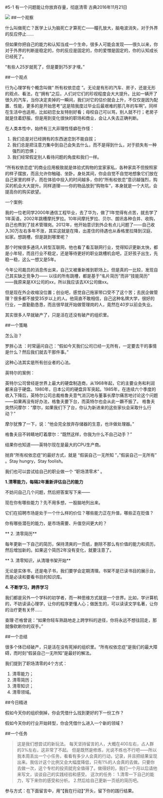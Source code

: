 #5-1 有一个问题能让你放弃存量，彻底清零
古典2016年11月21日

![](./_image/WechatIMG45.jpeg)
##一个观察

什么叫做死亡？医学上认为脑死亡才算死亡——瞳孔放大，脑电波消失，对于外界的反应停止……

但如果你把自己的能力和认知当成一个生命，很多人可能会发现——很久以来，你对于外界的判断是稳定的，你的反应是固定的，你的爱憎是固定的，你的认知成长已经死了。

“有些人25岁就死了，但是要到75岁才埋。”

##一个观点

行为心理学有个概念叫做“ 所有权依恋症 ”。无论是有形的汽车、房子，还是无形的观点、看法，在“拥有”之后，人们对它们的珍视程度会大大提升。比如一辆开了很久的汽车，当你决定卖掉的一瞬间，我们对它的估价就会上升，不仅仅是因为配置、性能，更多的是开始思考“这是陪我度过毕业后最艰难的那几年的车啊”。同样在生活中也适用，比如初恋女友特别好看；母校自己可以骂，别人就不行；老房子就是住着舒服。但是用到变化很快的职场和商业，会让人失去正确判断。

在人类本性中，始终有三大非理性怪癖在作怪：
1. 我们总是对已经拥有的东西迷恋到不能自拔；
2. 我们总是把注意力集中到自己会失去什么，而不是得到什么，对于损失有一种强烈的恐惧；
3. 我们经常假定别人看待问题的角度和我们一样。

“所有权依恋症”的商业应用极致就是体验式购物的宜家家私，各种家具不但按照家的样子摆放，而且允许你触碰、坐卧。身处其间，你会自觉不自觉地想象它们放在自己家里的样子，而在体验中投入的时间越多，你的“所有权依恋”意识越强烈，购买的机会大大提升。同样道理——你的物品放到“购物车”，本身就是一个大坑，会提高你的购买欲望。

一个案例:

我的一位老同学2000年通信工程毕业，去了华为，做了1年觉得有点苦，就去学了1年英语，2002年跳槽摩托罗拉。10年间摩托罗拉、贝尔、朗讯各种合并、收购，自己也熬到了技术管理岗。2012年，他开始意识到外企有点儿问题了——自己收入30万左右多年不涨，其实这就是在降，出差住的待遇也从香格里拉降到汉庭、如家。想跳槽，但是跳到哪里呢？

那个时候很多通讯人转型互联网，他也看了看互联网行业，觉得知识更新太快，都是小年轻，而且行业不稳定，还是等待更好的职业跳槽机会吧，正好孩子出生，先稳一稳，这么一想又是5年。

今年公司裁员的消息传出来，自己又被重新推到职场上。但是真的一比较，发现自己其实缺乏竞争力—— 以往的所有跳槽，都是基于“名片简历”而非“技能简历” ——我原来是XX公司的xx，所以我应该去XX公司做xx。

但是现在外企收缩没位置；创业吧，感觉自己拖家带口受不了这个苦；去民企做管理？很多都不接受35岁以上的人。他简直不敢相信，自己这种名牌大学，很好的行业，一直勤勤恳恳，而且很早就开始做管理岗的人，竟然在40岁以前会失业。

其实很多人早就破产了，只是活在还没有破产的组织里。

##一个策略

怎么治？

罗胖心法 ：时常逼问自己：“假如今天我们公司已经一无所有，一定要去干的事情是什么？然后我们就去干那件事。”

这种心法其实是所有创业者的心法。

英特尔的案例：

英特尔公司曾经是世界上最大的硬盘制造商，从1968年起，它的主要业务和利润都来自于硬盘。1980年，日本公司的硬盘异军突起。1985年，在连续六个季度的收入下降后，英特尔公司总裁格鲁夫意气消沉地与董事长摩尔痛苦地讨论这个问题——如果再没有好办法，格鲁夫要下台，而英特尔也会从此一蹶不振了。
格鲁夫突然问摩尔：“摩尔，如果我们下了台，你认为新进来的这些家伙会采取什么行动？”

摩尔犹豫了一下，说：“他会完全放弃存储器的生意，也许做处理器。”

格鲁夫目不转睛地盯着摩尔：“既然这样，你我为什么不自己动手？”

结果你也知道——英特尔现在是最大的CPU生产商。

抛弃“所有权依恋症”的最好方式，就是 “假装自己一无所知 ”，”假装自己一无所有” 。Stay hungry，Stay foolish。

我们也可以尝试给自己的职业做一个 “职场清零术” 。

**1.清零能力，每隔2年重新评估自己的能力**

不妨问自己几个问题，然后把答案写下来——

现在你有哪些能力？先不用多想，一股脑地列出来。

它们在招聘市场是处于一个什么样的价位？哪些能力正在升值，哪些正在贬值？

你有哪些潜在的能力，是市场需要、升值空间更大的？

** 2. 清零简历**

每年更新一下自己的简历，保持清爽的一页纸，删除不那么有价值的能力和资历，然后增加新的。如果这个简历2年没有变化，就要注意了。

** 3. 清零知识，从清理书架开始**

无论是实体书，还是电子书，我们要学会定期清理。书架不是已读书目的展示台，而是必读和要看书目的知识库。
 
**4. 不断学习，跨界学习**

我们都是另外一个学科的初学者，而一种思维方式就是一个世界。比如，学计算机的，不妨读读心理学，让你的程序更懂人心；做医生的，可以读读文学名著，让你的治疗更有关怀……

查理·芒格曾说：“如果你轻车熟路地走上跨学科的途径，你将永远不想往回走，那就像砍断你的双手。” 

##一个总结

很多个体已经破产，只是活在没有死掉的组织里。“所有权依恋症”是我们的最大障碍，而时刻“假装自己一无所知”是最好的解法。

我们提到了职场清零的4个方式：
1. 清零能力；
2. 清零简历；
3. 清零知识；
4. 清零领域。

##今日精进

假如今天你的组织倒掉，你会凭借什么找到更好的下一份工作？

假如今天你的行业开始转型，你会凭借什么进入一个新的领域？

##一个任务

>这是我们想尝试的新玩法。
每天坚持留言的人，大概在400左右，占人群的3%左右，这非常了不起。
但是既然是修炼，光说不练也不行吧——所以我本周丢出一个小任务，看看有多少人会真的行动，记录，并且把结果呈现出来。我估计这个比例又会大幅度降低，只有1%的人会真的去做。只要你去做一次，这个专栏的投资就完全值得了。做得好的，我们一个月以后请他来写文，谈谈自己的实践经验和感受。
这次的任务：
1.清零一下自己的能力，写下来你的感受和分析。
2.然后给自己更新一页纸的简历吧。

参与方式：在下面留言中，用“【我在行动】”开头，留下你的践行结果。